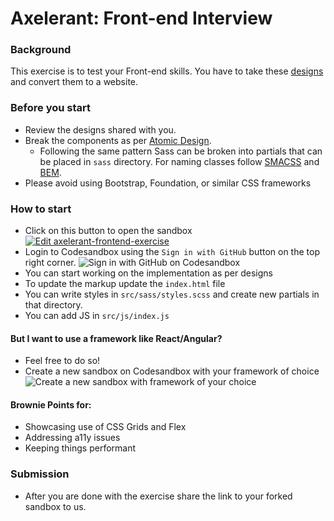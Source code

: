# Axelerant: Front-end Interview

### Background

This exercise is to test your Front-end skills. You have to take these [designs](https://drive.google.com/drive/folders/1fCEq4JLqH5taSY21VS5vm3AjkOhOlVeH?usp=sharing) and convert them to a website.

### Before you start

- Review the designs shared with you.
- Break the components as per [Atomic Design](http://bradfrost.com/blog/post/atomic-web-design/).
  - Following the same pattern Sass can be broken into partials that can be placed in `sass` directory. For naming classes follow [SMACSS](https://smacss.com/) and [BEM](http://getbem.com/).
- Please avoid using Bootstrap, Foundation, or similar CSS frameworks

### How to start

- Click on this button to open the sandbox  
  [![Edit axelerant-frontend-exercise](https://codesandbox.io/static/img/play-codesandbox.svg)](https://codesandbox.io/s/axelerant-frontend-exercise-8p9ke?fontsize=14)
- Login to Codesandbox using the `Sign in with GitHub` button on the top right corner.
  ![Sign in with GitHub on Codesandbox](https://i.imgur.com/qfgak0X.png)
- You can start working on the implementation as per designs
- To update the markup update the `index.html` file
- You can write styles in `src/sass/styles.scss` and create new partials in that directory.
- You can add JS in `src/js/index.js`

#### But I want to use a framework like React/Angular?

- Feel free to do so!
- Create a new sandbox on Codesandbox with your framework of choice
  ![Create a new sandbox with framework of your choice](https://i.imgur.com/Xfw5D4m.png)

#### Brownie Points for:

- Showcasing use of CSS Grids and Flex
- Addressing a11y issues
- Keeping things performant

### Submission

- After you are done with the exercise share the link to your forked sandbox to us.
